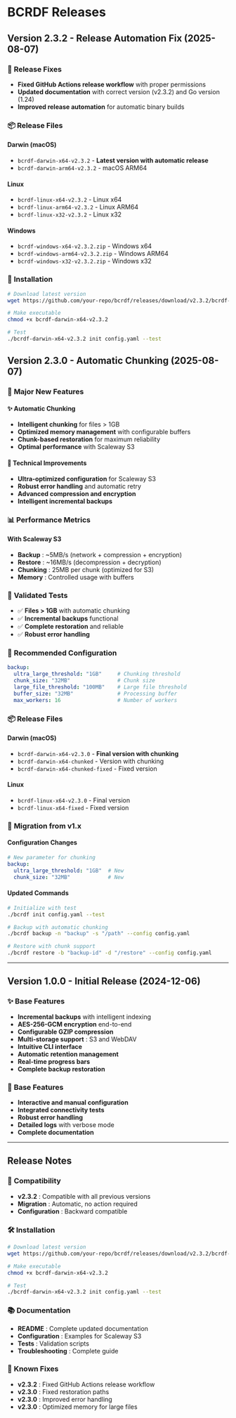 # BCRDF Releases

## Version 2.3.2 - Release Automation Fix (2025-08-07)

### 🔧 **Release Fixes**
- **Fixed GitHub Actions release workflow** with proper permissions
- **Updated documentation** with correct version (v2.3.2) and Go version (1.24)
- **Improved release automation** for automatic binary builds

### 📦 **Release Files**

#### **Darwin (macOS)**
- `bcrdf-darwin-x64-v2.3.2` - **Latest version with automatic release**
- `bcrdf-darwin-arm64-v2.3.2` - macOS ARM64

#### **Linux**
- `bcrdf-linux-x64-v2.3.2` - Linux x64
- `bcrdf-linux-arm64-v2.3.2` - Linux ARM64
- `bcrdf-linux-x32-v2.3.2` - Linux x32

#### **Windows**
- `bcrdf-windows-x64-v2.3.2.zip` - Windows x64
- `bcrdf-windows-arm64-v2.3.2.zip` - Windows ARM64
- `bcrdf-windows-x32-v2.3.2.zip` - Windows x32

### 🚀 **Installation**
```bash
# Download latest version
wget https://github.com/your-repo/bcrdf/releases/download/v2.3.2/bcrdf-darwin-x64-v2.3.2

# Make executable
chmod +x bcrdf-darwin-x64-v2.3.2

# Test
./bcrdf-darwin-x64-v2.3.2 init config.yaml --test
```

## Version 2.3.0 - Automatic Chunking (2025-08-07)

### 🎯 **Major New Features**

#### ✨ **Automatic Chunking**
- **Intelligent chunking** for files > 1GB
- **Optimized memory management** with configurable buffers
- **Chunk-based restoration** for maximum reliability
- **Optimal performance** with Scaleway S3

#### 🔧 **Technical Improvements**
- **Ultra-optimized configuration** for Scaleway S3
- **Robust error handling** and automatic retry
- **Advanced compression and encryption**
- **Intelligent incremental backups**

### 📊 **Performance Metrics**

#### **With Scaleway S3**
- **Backup** : ~5MB/s (network + compression + encryption)
- **Restore** : ~16MB/s (decompression + decryption)
- **Chunking** : 25MB per chunk (optimized for S3)
- **Memory** : Controlled usage with buffers

### 🧪 **Validated Tests**
- ✅ **Files > 1GB** with automatic chunking
- ✅ **Incremental backups** functional
- ✅ **Complete restoration** and reliable
- ✅ **Robust error handling**

### 🔧 **Recommended Configuration**

```yaml
backup:
  ultra_large_threshold: "1GB"     # Chunking threshold
  chunk_size: "32MB"               # Chunk size
  large_file_threshold: "100MB"    # Large file threshold
  buffer_size: "32MB"              # Processing buffer
  max_workers: 16                  # Number of workers
```

### 📦 **Release Files**

#### **Darwin (macOS)**
- `bcrdf-darwin-x64-v2.3.0` - **Final version with chunking**
- `bcrdf-darwin-x64-chunked` - Version with chunking
- `bcrdf-darwin-x64-chunked-fixed` - Fixed version

#### **Linux**
- `bcrdf-linux-x64-v2.3.0` - Final version
- `bcrdf-linux-x64-fixed` - Fixed version

### 🚀 **Migration from v1.x**

#### **Configuration Changes**
```yaml
# New parameter for chunking
backup:
  ultra_large_threshold: "1GB"  # New
  chunk_size: "32MB"            # New
```

#### **Updated Commands**
```bash
# Initialize with test
./bcrdf init config.yaml --test

# Backup with automatic chunking
./bcrdf backup -n "backup" -s "/path" --config config.yaml

# Restore with chunk support
./bcrdf restore -b "backup-id" -d "/restore" --config config.yaml
```

---

## Version 1.0.0 - Initial Release (2024-12-06)

### ✨ **Base Features**
- **Incremental backups** with intelligent indexing
- **AES-256-GCM encryption** end-to-end
- **Configurable GZIP compression**
- **Multi-storage support** : S3 and WebDAV
- **Intuitive CLI interface**
- **Automatic retention management**
- **Real-time progress bars**
- **Complete backup restoration**

### 🔧 **Base Features**
- **Interactive and manual configuration**
- **Integrated connectivity tests**
- **Robust error handling**
- **Detailed logs** with verbose mode
- **Complete documentation**

---

## Release Notes

### 🔄 **Compatibility**
- **v2.3.2** : Compatible with all previous versions
- **Migration** : Automatic, no action required
- **Configuration** : Backward compatible

### 🛠️ **Installation**
```bash
# Download latest version
wget https://github.com/your-repo/bcrdf/releases/download/v2.3.2/bcrdf-darwin-x64-v2.3.2

# Make executable
chmod +x bcrdf-darwin-x64-v2.3.2

# Test
./bcrdf-darwin-x64-v2.3.2 init config.yaml --test
```

### 📚 **Documentation**
- **README** : Complete updated documentation
- **Configuration** : Examples for Scaleway S3
- **Tests** : Validation scripts
- **Troubleshooting** : Complete guide

### 🐛 **Known Fixes**
- **v2.3.2** : Fixed GitHub Actions release workflow
- **v2.3.0** : Fixed restoration paths
- **v2.3.0** : Improved error handling
- **v2.3.0** : Optimized memory for large files 